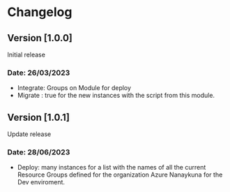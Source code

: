 # Changelog

## Version [1.0.0]

Initial release

### Date: 26/03/2023

- Integrate: Groups on Module for deploy
- Migrate  : true for the new instances with the script from this module.

## Version [1.0.1]

Update release

### Date: 28/06/2023

- Deploy: many instances for a list with the names of all the current Resource Groups defined for the organization Azure Nanaykuna for the Dev enviroment.
